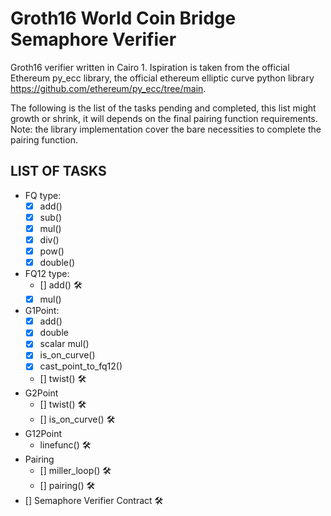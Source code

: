 # Groth16 World Coin Bridge Semaphore Verifier

Groth16 verifier written in Cairo 1. Ispiration is taken from the official Ethereum py_ecc library, the official ethereum elliptic curve python library https://github.com/ethereum/py_ecc/tree/main.

The following is the list of the tasks pending and completed, this list might growth or shrink, it will depends on the final pairing function requirements.
Note: the library implementation cover the bare necessities to complete the pairing function.

## LIST OF TASKS
- FQ type:
  - [x] add()
  - [x] sub()
  - [x] mul()
  - [x] div()
  - [x] pow()
  - [x] double()
- FQ12 type: 
  - [] add() 🛠️
  - [x] mul()
- G1Point:
  - [x] add()
  - [x] double
  - [x] scalar mul()
  - [x] is_on_curve()
  - [x] cast_point_to_fq12()
  - [] twist() 🛠️
- G2Point
  - [] twist() 🛠️
  - [] is_on_curve() 🛠️
- G12Point
  - linefunc() 🛠️
- Pairing
  - [] miller_loop() 🛠️
  - [] pairing() 🛠️
- [] Semaphore Verifier Contract 🛠️


